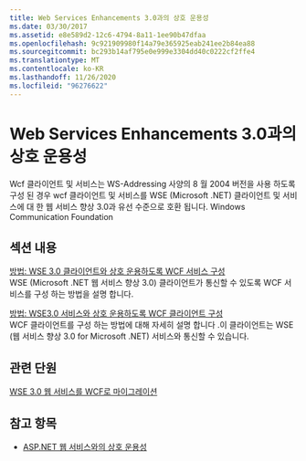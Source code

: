 ```yaml
---
title: Web Services Enhancements 3.0과의 상호 운용성
ms.date: 03/30/2017
ms.assetid: e8e589d2-12c6-4794-8a11-1ee90b47dfaa
ms.openlocfilehash: 9c921909980f14a79e365925eab241ee2b84ea88
ms.sourcegitcommit: bc293b14af795e0e999e3304dd40c0222cf2ffe4
ms.translationtype: MT
ms.contentlocale: ko-KR
ms.lasthandoff: 11/26/2020
ms.locfileid: "96276622"
---
```

# <a name="interoperability-with-web-services-enhancements-30"></a>Web Services Enhancements 3.0과의 상호 운용성

Wcf 클라이언트 및 서비스는 WS-Addressing 사양의 8 월 2004 버전을 사용 하도록 구성 된 경우 wcf 클라이언트 및 서비스를 WSE (Microsoft .NET) 클라이언트 및 서비스에 대 한 웹 서비스 향상 3.0과 유선 수준으로 호환 됩니다. Windows Communication Foundation  
  
## <a name="in-this-section"></a>섹션 내용  

 [방법: WSE 3.0 클라이언트와 상호 운용하도록 WCF 서비스 구성](how-to-configure-wcf-services-to-interoperate-with-wse-3-0-clients.md)  
 WSE (Microsoft .NET 웹 서비스 향상 3.0) 클라이언트가 통신할 수 있도록 WCF 서비스를 구성 하는 방법을 설명 합니다.  
  
 [방법: WSE3.0 서비스와 상호 운용하도록 WCF 클라이언트 구성](how-to-configure-a-wcf-client-to-interoperate-with-wse3-0-services.md)  
 WCF 클라이언트를 구성 하는 방법에 대해 자세히 설명 합니다 .이 클라이언트는 WSE (웹 서비스 향상 3.0 for Microsoft .NET) 서비스와 통신할 수 있습니다.  
  
## <a name="related-sections"></a>관련 단원  

 [WSE 3.0 웹 서비스를 WCF로 마이그레이션](migrating-wse-3-0-web-services-to-wcf.md)  
  
## <a name="see-also"></a>참고 항목

- [ASP.NET 웹 서비스와의 상호 운용성](interop-with-aspnet-web-services.md)
